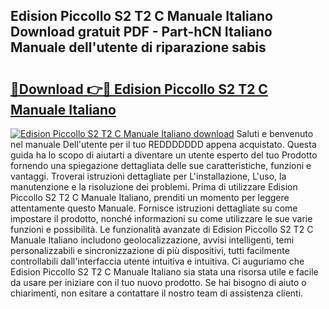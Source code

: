 ## Edision Piccollo S2 T2 C Manuale Italiano Download gratuit PDF - Part-hCN Italiano Manuale dell'utente di riparazione sabis

# <h2><a href="http://dfdxyiz.blite.top/?on=Edision+Piccollo+S2+T2+C+Manuale+Italiano">🔗Download 👉🔴 Edision Piccollo S2 T2 C Manuale Italiano</a></h2>

[![Edision Piccollo S2 T2 C Manuale Italiano download](https://i.imgur.com/lujVjoI.png)](http://dfdxyiz.blite.top/?on=Edision+Piccollo+S2+T2+C+Manuale+Italiano)
Saluti e benvenuto nel manuale Dell'utente per il tuo REDDDDDDD appena acquistato. Questa guida ha lo scopo di aiutarti a diventare un utente esperto del tuo Prodotto fornendo una spiegazione dettagliata delle sue caratteristiche, funzioni e vantaggi. Troverai istruzioni dettagliate per L'installazione, L'uso, la manutenzione e la risoluzione dei problemi. Prima di utilizzare Edision Piccollo S2 T2 C Manuale Italiano, prenditi un momento per leggere attentamente questo Manuale. Fornisce istruzioni dettagliate su come impostare il prodotto, nonché informazioni su come utilizzare le sue varie funzioni e possibilità. Le funzionalità avanzate di Edision Piccollo S2 T2 C Manuale Italiano includono geolocalizzazione, avvisi intelligenti, temi personalizzabili e sincronizzazione di più dispositivi, tutti facilmente controllabili dall'interfaccia utente intuitiva e intuitiva. Ci auguriamo che Edision Piccollo S2 T2 C Manuale Italiano sia stata una risorsa utile e facile da usare per iniziare con il tuo nuovo prodotto. Se hai bisogno di aiuto o chiarimenti, non esitare a contattare il nostro team di assistenza clienti.
